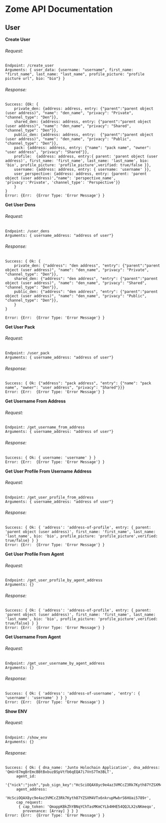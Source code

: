 # Zome API Documentation

## User

**Create User**
###### Request: 
```
Endpoint: /create_user
Arguments: { user_data: {username: "username", first_name: "first_name", last_name: "last_name", profile_picture: "profile picture url", bio: "bio"} }
```

###### Response: 
```
Success: {Ok: {
    private_den: {address: address, entry: {"parent":"parent object (user address)", "name": "den_name", "privacy": "Private", "channel_type": "Den"}},
    shared_den: {address: address, entry: {"parent":"parent object (user address)", "name": "den_name", "privacy": "Shared", "channel_type": "Den"}},
    public_den: {address: address, entry:  {"parent":"parent object (user address)", "name": "den_name", "privacy": "Public", "channel_type": "Den"}},
    pack: {address: address, entry: {"name": "pack name", "owner": "user address", "privacy": "Shared"}},
    profile:  {address: address, entry:{ parent: 'parent object (user address)', first_name: 'first_name', last_name: 'last_name', bio: 'bio', profile_picture: 'profile_picture',verified: true/false }},
    username: {address: address, entry: { username: 'username' }},
    user_perspective: {address: address, entry: {parent: 'parent object (user address)',"name": 'perspective_name', 'privacy':'Private', 'channel_type': 'Perspective'}}
    }
}
Error: {Err:  {Error Type: 'Error Message'} }
```

**Get User Dens**
###### Request: 
```
Endpoint: /user_dens
Arguments: { username_address: "address of user"}
```

###### Response: 
```
Success: { Ok: { 
    private_den: {"address": "den address", "entry": {"parent":"parent object (user address)", "name": "den_name", "privacy": "Private", "channel_type": "Den"}},
    shared_den: {"address": "den address", "entry": {"parent":"parent object (user address)", "name": "den_name", "privacy": "Shared", "channel_type": "Den"}},
    public_den: {"address": "den address", "entry": {"parent":"parent object (user address)", "name": "den_name", "privacy": "Public", "channel_type": "Den"}}, 
    } 
}

Error: {Err:  {Error Type: 'Error Message'} }
```

**Get User Pack**
###### Request: 
```
Endpoint: /user_pack
Arguments: { username_address: "address of user"}
```

###### Response: 
```
Success: { Ok: {"address": "pack address", "entry": {"name": "pack name", "owner": "user address", "privacy": "Shared"}}}
Error: {Err:  {Error Type: 'Error Message'} }
```

**Get Username From Address**
###### Request: 
```
Endpoint: /get_username_from_address
Arguments: { username_address: "address of user"}
```

###### Response: 
```
Success: { Ok: { username: 'username' } }
Error: {Err:  {Error Type: 'Error Message'} }
```

**Get User Profile From Username Address**
###### Request: 
```
Endpoint: /get_user_profile_from_address
Arguments: { username_address: "address of user"}
```

###### Response: 
```
Success: { Ok: { 'address': 'address-of-profile', entry: { parent: 'parent object (user address)', first_name: 'first_name', last_name: 'last_name', bio: 'bio', profile_picture: 'profile_picture',verified: true/false} } }
Error: {Err:  {Error Type: 'Error Message'} }
```

**Get User Profile From Agent**
###### Request: 
```
Endpoint: /get_user_profile_by_agent_address
Arguments: {}
```

###### Response: 
```
Success: { Ok: { 'address': 'address-of-profile', entry: { parent: 'parent object (user address)', first_name: 'first_name', last_name: 'last_name', bio: 'bio', profile_picture: 'profile_picture',verified: true/false} } }
Error: {Err:  {Error Type: 'Error Message'} }
```

**Get Username From Agent**
###### Request: 
```
Endpoint: /get_user_username_by_agent_address
Arguments: {}
```

###### Response: 
```
Success: { Ok: { 'address': 'address-of-username', 'entry': { 'username': 'username' } } }
Error: {Err:  {Error Type: 'Error Message'} }
```

**Show ENV**
###### Request: 
```
Endpoint: /show_env
Arguments: {}
```

###### Response: 
```
Success: { Ok: { dna_name: 'Junto Holochain Application', dna_address: 'QmUr87mgBrEmcBBtBxbuzBSpVtfb6qEQA7i7VnS7Tm3BLT',
     agent_id:
      '{"nick":"josh","pub_sign_key":"HcSciOQAX8yc9e4az3VMCcZ3Rk7Kyth87YZSXM4VTx6nkrupMwbrS6HUai5789r"}',
     agent_address:
      'HcSciOQAX8yc9e4az3VMCcZ3Rk7Kyth87YZSXM4VTx6nkrupMwbrS6HUai5789r',
     cap_request:
      { cap_token: 'QmappKBkZhYBNqYChTasMKmCYLb4HHE54QQJLX2sNKmeqo',
        provenance: [Array] } } }
Error: {Err:  {Error Type: 'Error Message'} }
```